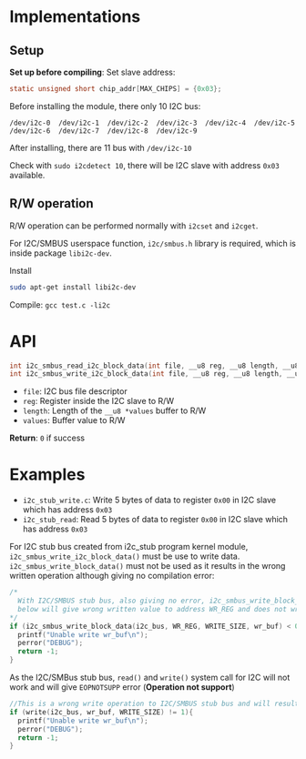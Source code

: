 # Implementations

## Setup

**Set up before compiling**: Set slave address:

```c
static unsigned short chip_addr[MAX_CHIPS] = {0x03};
```

Before installing the module, there only 10 I2C bus: 

```
/dev/i2c-0  /dev/i2c-1  /dev/i2c-2  /dev/i2c-3  /dev/i2c-4  /dev/i2c-5  /dev/i2c-6  /dev/i2c-7  /dev/i2c-8  /dev/i2c-9
```

After installing, there are 11 bus with ``/dev/i2c-10``

Check with ``sudo i2cdetect 10``, there will be I2C slave with address ``0x03`` available.

## R/W operation

R/W operation can be performed normally with ``i2cset`` and ``i2cget``.

For I2C/SMBUS userspace function, ``i2c/smbus.h`` library is required, which is inside package ``libi2c-dev``.

Install

```sh
sudo apt-get install libi2c-dev
```

Compile: ``gcc test.c -li2c``

# API

```c
int i2c_smbus_read_i2c_block_data(int file, __u8 reg, __u8 length, __u8 *values)
int i2c_smbus_write_i2c_block_data(int file, __u8 reg, __u8 length, __u8 *values)
```

* ``file``: I2C bus file descriptor
* ``reg``: Register inside the I2C slave to R/W
* ``length``: Length of the ``__u8 *values`` buffer to R/W
* ``values``: Buffer value to R/W

**Return**: ``0`` if success

# Examples

* ``i2c_stub_write.c``: Write 5 bytes of data to register ``0x00`` in I2C slave which has address ``0x03``
* ``i2c_stub_read``: Read 5 bytes of data to register ``0x00`` in I2C slave which has address ``0x03``

For I2C stub bus created from i2c_stub program kernel module, ``i2c_smbus_write_i2c_block_data()`` must be use to write data. ``i2c_smbus_write_block_data()`` must not be used as it results in the wrong written operation although giving no compilation error:

```c
/*
  With I2C/SMBUS stub bus, also giving no error, i2c_smbus_write_block_data() in the program
  below will give wrong written value to address WR_REG and does not write value to WR_REG+1, WR_REG+2,... WR_REG + WRITE_SIZE - 1
*/
if (i2c_smbus_write_block_data(i2c_bus, WR_REG, WRITE_SIZE, wr_buf) < 0){
  printf("Unable write wr_buf\n");
  perror("DEBUG");
  return -1;
}
```

As the I2C/SMBus stub bus, ``read()`` and ``write()`` system call for I2C will not work and will give ``EOPNOTSUPP`` error (**Operation not support**)

```c
//This is a wrong write operation to I2C/SMBUS stub bus and will result in err Operation not permitted
if (write(i2c_bus, wr_buf, WRITE_SIZE) != 1){
  printf("Unable write wr_buf\n");
  perror("DEBUG");
  return -1;
}
```